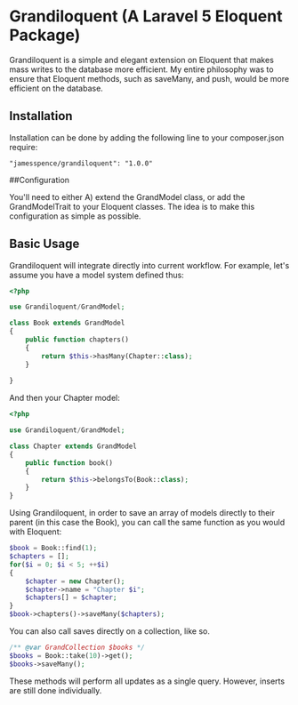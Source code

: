 # Grandiloquent (A Laravel 5 Eloquent Package)

Grandiloquent is a simple and elegant extension on Eloquent that makes mass writes to the database more efficient. 
My entire philosophy was to ensure that Eloquent methods, such as saveMany, and push, would be more efficient on the database. 

## Installation

Installation can be done by adding the following line to your composer.json require:

    "jamesspence/grandiloquent": "1.0.0"
    
##Configuration

You'll need to either A) extend the GrandModel class, or add the GrandModelTrait to your Eloquent classes.
The idea is to make this configuration as simple as possible.

## Basic Usage

Grandiloquent will integrate directly into current workflow. For example, let's assume you have a model system defined thus:

```php
<?php

use Grandiloquent/GrandModel;

class Book extends GrandModel
{
    public function chapters()
    {
        return $this->hasMany(Chapter::class);
    }
     
}
```

And then your Chapter model:
```php
<?php

use Grandiloquent/GrandModel;

class Chapter extends GrandModel
{
    public function book()
    {
        return $this->belongsTo(Book::class);
    }
}
```

Using Grandiloquent, in order to save an array of models directly to their parent (in this case the Book), 
you can call the same function as you would with Eloquent:

```php
$book = Book::find(1);
$chapters = [];
for($i = 0; $i < 5; ++$i)
{
    $chapter = new Chapter();
    $chapter->name = "Chapter $i";
    $chapters[] = $chapter;
}
$book->chapters()->saveMany($chapters);
```

You can also call saves directly on a collection, like so.

```php
/** @var GrandCollection $books */
$books = Book::take(10)->get();
$books->saveMany();
```

These methods will perform all updates as a single query.
However, inserts are still done individually.